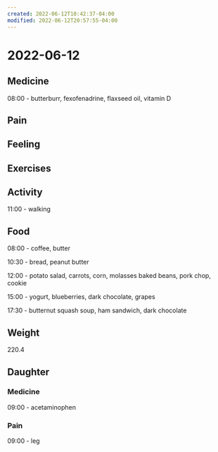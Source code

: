 ```yaml
---
created: 2022-06-12T10:42:37-04:00
modified: 2022-06-12T20:57:55-04:00
---
```


# 2022-06-12

## Medicine

08:00 - butterburr, fexofenadrine, flaxseed oil, vitamin D 


## Pain


## Feeling


## Exercises


## Activity

11:00 - walking


## Food

08:00 - coffee, butter

10:30 - bread, peanut butter 

12:00 - potato salad, carrots, corn, molasses baked beans, pork chop, cookie

15:00 - yogurt, blueberries, dark chocolate, grapes 

17:30 - butternut squash soup, ham sandwich, dark chocolate 


## Weight

220.4

## Daughter

### Medicine

09:00 - acetaminophen 


### Pain

09:00 - leg
